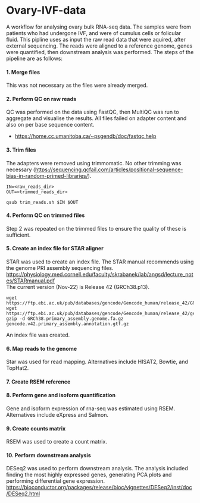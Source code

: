# Ovary-IVF-data

A workflow for analysing ovary bulk RNA-seq data. The samples were from patients who had undergone IVF, and were of cumulus cells or folicular fluid. This pipline uses as input the raw read data that were aquired, after external sequencing. The reads were aligned to a reference genome, genes were quantified, then downstream analysis was performed. The steps of the pipeline are as follows:

#### 1. Merge files
This was not necessary as the files were already merged.
#### 2. Perform QC on raw reads
QC was performed on the data using FastQC, then MultiQC was run to aggregate and visualise the results. All files failed on adapter content and also on per base sequence content.
- https://home.cc.umanitoba.ca/~psgendb/doc/fastqc.help
#### 3. Trim files
The adapters were removed using trimmomatic. No other trimming was necessary (https://sequencing.qcfail.com/articles/positional-sequence-bias-in-random-primed-libraries/).
```
IN=<raw_reads_dir>
OUT=<trimmed_reads_dir>

qsub trim_reads.sh $IN $OUT
```
#### 4. Perform QC on trimmed files
Step 2 was repeated on the trimmed files to ensure the quality of these is sufficient.
#### 5. Create an index file for STAR aligner
STAR was used to create an index file. The STAR manual recommends using the genome PRI assembly sequencing files. <br />
https://physiology.med.cornell.edu/faculty/skrabanek/lab/angsd/lecture_notes/STARmanual.pdf <br />
The current version (Nov-22) is Release 42 (GRCh38.p13). 
```
wget https://ftp.ebi.ac.uk/pub/databases/gencode/Gencode_human/release_42/GRCh38.primary_assembly.genome.fa.gz
wget https://ftp.ebi.ac.uk/pub/databases/gencode/Gencode_human/release_42/gencode.v42.primary_assembly.annotation.gtf.gz
gzip -d GRCh38.primary_assembly.genome.fa.gz gencode.v42.primary_assembly.annotation.gtf.gz
```
An index file was created.
#### 6. Map reads to the genome
Star was used for read mapping. Alternatives include HISAT2, Bowtie, and TopHat2. 
#### 7. Create RSEM reference
#### 8. Perform gene and isoform quantification
Gene and isoform expression of rna-seq was estimated using RSEM. Alternatives include eXpress and Salmon.
#### 9. Create counts matrix
RSEM was used to create a count matrix.
#### 10. Perform downstream analysis
DESeq2 was used to perform downstream analysis. The analysis included finding the most highly expressed genes, generating PCA plots and performing differential gene expression. <br />
https://bioconductor.org/packages/release/bioc/vignettes/DESeq2/inst/doc/DESeq2.html
